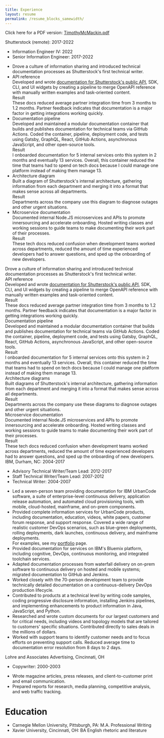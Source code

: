 ```yaml
---
title: Experience
layout: resume
permalink: /resume_blocks_samewidth/
---
```


Click here for a PDF version: [TimothyMcMackin.pdf](/assets/TimothyMcMackin.pdf)

<div class="company">Shutterstock (remote): 2017-2022</div>
<ul class="roles">
<li>Information Engineer IV: 2022</li>
<li>Senior Information Engineer: 2017-2022</li>
</ul>

<div class="experience-list">

<ul>

<li>
Drove a culture of information sharing and introduced technical documentation processes as Shutterstock's first technical writer.
</li>

<li>
<div class="exp-title">API reference</div>
Developed and wrote <a href="https://api-reference.shutterstock.com/" target="_blank">documentation for Shutterstock's public API</a>, SDK, CLI, and UI widgets by creating a pipeline to merge OpenAPI reference with manually written examples and task-oriented content.

<div class="result-title">Result</div>
These docs reduced average partner integration time from 3 months to 1.2 months.
Partner feedback indicates that documentation is a major factor in getting integrations working quickly.
</li>

<li>
<div class="exp-title">Documentation pipeline</div>
Developed and maintained a modular documentation container that builds and publishes documentation for technical teams via GitHub Actions.
Coded the container, pipeline, deployment code, and tests using Gatsby, GraphQL, React, GitHub Actions, asynchronous JavaScript, and other open-source tools.

<div class="result-title">Result</div>
I onboarded documentation for 5 internal services onto this system in 2 months and eventually 13 services.
Overall, this container reduced the time that teams had to spend on tech docs because I could manage one platform instead of making them manage 13.
</li>

<li>
<div class="exp-title">Architecture diagram</div>
Built a diagram of Shutterstock's internal architecture, gathering information from each department and merging it into a format that makes sense across all departments.

<div class="result-title">Result</div>
Departments across the company use this diagram to diagnose outages and other urgent situations.
</li>

<li>
<div class="exp-title">Microservice documentation</div>
Documented internal Node.JS microservices and APIs to promote innersourcing and accelerate onboarding.
Hosted writing classes and working sessions to guide teams to make documenting their work part of their processes.

<div class="result-title">Result</div>
These tech docs reduced confusion when development teams worked across departments, reduced the amount of time experienced developers had to answer questions, and sped up the onboarding of new developers.
</li>

</ul>

</div>

<div class="experience-grid-samewidth">

<div id="s1" class="block experience">
Drove a culture of information sharing and introduced technical documentation processes as Shutterstock's first technical writer.
</div>

<div id="s2" class="block result">
</div>

<div id="s3" class="block experience">
<div class="exp-title">API reference</div>
Developed and wrote <a href="https://api-reference.shutterstock.com/" target="_blank">documentation for Shutterstock's public API</a>, SDK, CLI, and UI widgets by creating a pipeline to merge OpenAPI reference with manually written examples and task-oriented content.
</div>

<div id="s4" class="block result">
<div class="result-title">Result</div>
These docs reduced average partner integration time from 3 months to 1.2 months.
Partner feedback indicates that documentation is a major factor in getting integrations working quickly.
</div>

<div id="s5" class="block experience">
<div class="exp-title">Documentation pipeline</div>
Developed and maintained a modular documentation container that builds and publishes documentation for technical teams via GitHub Actions.
Coded the container, pipeline, deployment code, and tests using Gatsby, GraphQL, React, GitHub Actions, asynchronous JavaScript, and other open-source tools.
</div>

<div id="s6" class="block result">
<div class="result-title">Result</div>
I onboarded documentation for 5 internal services onto this system in 2 months and eventually 13 services.
Overall, this container reduced the time that teams had to spend on tech docs because I could manage one platform instead of making them manage 13.
</div>

<div id="s7" class="block experience">
<div class="exp-title">Architecture diagrams</div>
Built diagrams of Shutterstock's internal architecture, gathering information from each department and merging it into a format that makes sense across all departments.
</div>

<div id="s8" class="block result">
<div class="result-title">Result</div>
Departments across the company use these diagrams to diagnose outages and other urgent situations.
</div>

<div id="s9" class="block experience">
<div class="exp-title">Microservice documentation</div>
Documented internal Node.JS microservices and APIs to promote innersourcing and accelerate onboarding.
Hosted writing classes and working sessions to guide teams to make documenting their work part of their processes.
</div>

<div id="s10" class="block result">
<div class="result-title">Result</div>
These tech docs reduced confusion when development teams worked across departments, reduced the amount of time experienced developers had to answer questions, and sped up the onboarding of new developers.
</div>

</div>

<div class="company">IBM, Durham, NC: 2004-2017</div>
<ul class="roles">
<li>Advisory Technical Writer/Team Lead: 2012-2017</li>
<li>Staff Technical Writer/Team Lead: 2007-2012</li>
<li>Technical Writer: 2004-2007</li>
</ul>

<ul class="experience">
<li>
<div class="experienceActionBullet">Led a seven-person team providing documentation for IBM UrbanCode software, a suite of enterprise-level continuous delivery, application release automation, and automated cloud provisioning tools, with mobile, cloud-hosted, mainframe, and on-prem components.
</div>
</li>
<li>
<div class="experienceActionBullet">Provided complete information services for UrbanCode products, including documentation, education, videos, white papers, customer forum response, and support response.
Covered a wide range of realistic customer DevOps scenarios, such as blue-green deployments, rolling deployments, dark launches, continuous delivery, and mainframe deployments.
</div>
<div class="experienceActionBullet">
For examples, see my <a href="./portfolio">portfolio</a> page.
</div>
</li>
<li>
<div class="experienceActionBullet">Provided documentation for services on IBM's Bluemix platform, including cognitive, DevOps, continuous monitoring, and integrated toolchain services.
</div>
</li>
<li>
<div class="experienceActionBullet">Adapted documentation processes from waterfall delivery on on-prem software to continuous delivery on hosted and mobile systems; migrated documentation to GitHub and Jenkins.
</div>
</li>
<li>
<div class="experienceActionBullet">Worked closely with the 70-person development team to provide technically detailed documentation on a continuous-delivery DevOps production lifecycle.
</div>
</li>
<li>
<div class="experienceActionBullet">Contributed to products at a technical level by writing code samples, coding progressive disclosure information, installing Jenkins pipelines, and implementing enhancements to product information in Java, JavaScript, and Python.
</div>
</li>
<li>
<div class="experienceActionBullet">Researched and wrote custom documents for our largest customers and for critical needs, including videos and topology models that are tailored to customers' specific situations.
Contributed directly to sales deals in the millions of dollars.
</div>
</li>
<li>
<div class="experienceActionBullet">Worked with support teams to identify customer needs and to focus efforts on preventing support calls.
Reduced average time to documentation error resolution from 8 days to 2 days.
</div>
</li>
</ul>

<div class="company">Lohre and Associates Advertising, Cincinnati, OH</div>
<ul class="roles">
<li>Copywriter: 2000-2003</li>
</ul>

<ul class="experience">
<li>
<div class="experienceActionBullet">Wrote magazine articles, press releases, and client-to-customer print and email communication.
</div>
</li>
<li>
<div class="experienceActionBullet">Prepared reports for research, media planning, competitive analysis, and web traffic tracking.
</div>
</li>
</ul>

<h1>Education</h1>

<ul class="roles">
<li>Carnegie Mellon University, Pittsburgh, PA: M.A. Professional Writing</li>
<li>Xavier University, Cincinnati, OH: BA English rhetoric and literature</li>
</ul>
